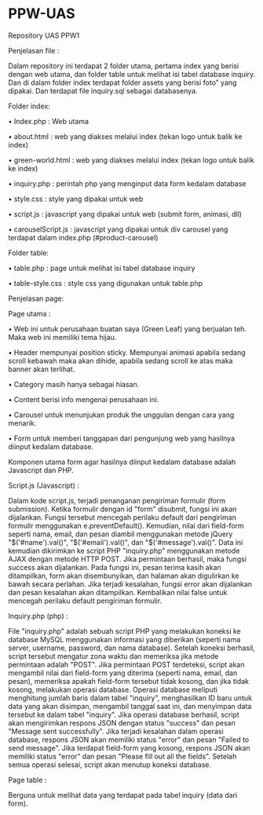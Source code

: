 # PPW-UAS
 Repository UAS PPW1

Penjelasan file :

Dalam repository ini terdapat 2 folder utama, pertama index yang berisi dengan web utama, dan folder table untuk melihat isi tabel database inquiry. Dan di dalam folder index terdapat folder assets yang berisi foto” yang dipakai. Dan terdapat file inquiry.sql sebagai databasenya.


Folder index:

•	Index.php : Web utama

•	about.html : web yang diakses melalui index (tekan logo untuk balik ke index)

•	green-world.html : web yang diakses melalui index (tekan logo untuk balik ke index)

•	inquiry.php : perintah php yang menginput data form kedalam database

•	style.css : style yang dipakai untuk web

•	script.js : javascript yang dipakai untuk web (submit form, animasi, dll) 

•	carouselScript.js : javascript yang dipakai untuk div carousel yang terdapat dalam index.php (#product-carousel)


Folder table:

•	table.php : page untuk melihat isi tabel database inquiry

•	table-style.css : style css yang digunakan untuk table.php




Penjelasan page:

Page utama :

•	Web ini untuk perusahaan buatan saya (Green Leaf) yang berjualan teh. Maka web ini memiliki tema hijau.

•	Header mempunyai position sticky. Mempunyai animasi apabila sedang scroll kebawah maka akan dihide, apabila sedang scroll ke atas maka banner akan terlihat.

•	Category masih hanya sebagai hiasan.

•	Content berisi info mengenai perusahaan ini.

•	Carousel untuk menunjukan produk the unggulan dengan cara yang menarik.

•	Form untuk memberi tanggapan dari pengunjung web yang hasilnya diinput kedalam database. 


Komponen utama form agar hasilnya diinput kedalam database adalah Javascript dan PHP.


Script.js (Javascript) :

Dalam kode script.js, terjadi penanganan pengiriman formulir (form submission). Ketika formulir dengan id "form" disubmit, fungsi ini akan dijalankan. Fungsi tersebut mencegah perilaku default dari pengiriman formulir menggunakan e.preventDefault(). Kemudian, nilai dari field-form seperti nama, email, dan pesan diambil menggunakan metode jQuery "$('#name').val()", "$('#email').val()", dan "$('#message').val()". Data ini kemudian dikirimkan ke script PHP "inquiry.php" menggunakan metode AJAX dengan metode HTTP POST. Jika permintaan berhasil, maka fungsi success akan dijalankan. Pada fungsi ini, pesan terima kasih akan ditampilkan, form akan disembunyikan, dan halaman akan digulirkan ke bawah secara perlahan. Jika terjadi kesalahan, fungsi error akan dijalankan dan pesan kesalahan akan ditampilkan. Kembalikan nilai false untuk mencegah perilaku default pengiriman formulir.

Inquiry.php (php) :

File "inquiry.php" adalah sebuah script PHP yang melakukan koneksi ke database MySQL menggunakan informasi yang diberikan (seperti nama server, username, password, dan nama database). Setelah koneksi berhasil, script tersebut mengatur zona waktu dan memeriksa jika metode permintaan adalah "POST". Jika permintaan POST terdeteksi, script akan mengambil nilai dari field-form yang diterima (seperti nama, email, dan pesan), memeriksa apakah field-form tersebut tidak kosong, dan jika tidak kosong, melakukan operasi database. Operasi database meliputi menghitung jumlah baris dalam tabel "inquiry", menghasilkan ID baru untuk data yang akan disimpan, mengambil tanggal saat ini, dan menyimpan data tersebut ke dalam tabel "inquiry". Jika operasi database berhasil, script akan mengirimkan respons JSON dengan status "success" dan pesan "Message sent successfully". Jika terjadi kesalahan dalam operasi database, respons JSON akan memiliki status "error" dan pesan "Failed to send message". Jika terdapat field-form yang kosong, respons JSON akan memiliki status "error" dan pesan "Please fill out all the fields". Setelah semua operasi selesai, script akan menutup koneksi database.


Page table :

Berguna untuk melihat data yang terdapat pada tabel inquiry (data dari form).
